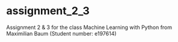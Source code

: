 # assignment_2_3
Assignment 2 &amp; 3 for the class Machine Learning with Python from Maximilian Baum (Student number: e197614)
